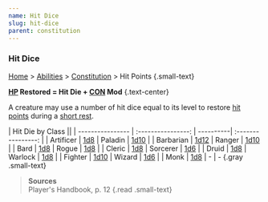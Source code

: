 ```yaml
---
name: Hit Dice
slug: hit-dice
parent: constitution
---
```

### Hit Dice
[Home](dm-operations-center) > [Abilities](abilities-menu) > [Constitution](constitution) > Hit Points {.small-text}

**[HP](HIT-POINTS) Restored = Hit Die + [CON](CONSTITUTION) Mod** {.text-center}

A creature may use a number of hit dice equal to its level to restore [hit points](hit-points) during a [short rest](short-rest).

| Hit Die by Class ||
| ---------------- | :----------------: | ----------| :----------------: |
| Artificer        | [1d8](/roll/1d8)   | Paladin   | [1d10](/roll/1d10) |
| Barbarian        | [1d12](/roll/1d12) | Ranger    | [1d10](/roll/1d10) |
| Bard             | [1d8](/roll/1d8)   | Rogue     | [1d8](/roll/1d8)   |
| Cleric           | [1d8](/roll/1d8)   | Sorcerer  | [1d6](/roll/1d6)   | 
| Druid            | [1d8](/roll/1d8)   | Warlock   | [1d8](/roll/1d8)   | 
| Fighter          | [1d10](/roll/1d10) | Wizard    | [1d6](/roll/1d6)   | 
| Monk             | [1d8](/roll/1d8)   | - | - 
{.gray .small-text}

> **Sources** <br/>
> Player's Handbook, p. 12
{.read .small-text}
